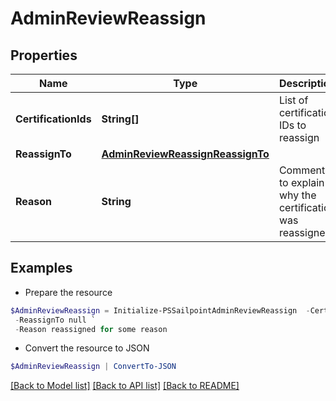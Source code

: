 # AdminReviewReassign
## Properties

Name | Type | Description | Notes
------------ | ------------- | ------------- | -------------
**CertificationIds** | **String[]** | List of certification IDs to reassign | [optional] 
**ReassignTo** | [**AdminReviewReassignReassignTo**](AdminReviewReassignReassignTo.md) |  | [optional] 
**Reason** | **String** | Comment to explain why the certification was reassigned | [optional] 

## Examples

- Prepare the resource
```powershell
$AdminReviewReassign = Initialize-PSSailpointAdminReviewReassign  -CertificationIds [af3859464779471211bb8424a563abc1, af3859464779471211bb8424a563abc2, af3859464779471211bb8424a563abc3] `
 -ReassignTo null `
 -Reason reassigned for some reason
```

- Convert the resource to JSON
```powershell
$AdminReviewReassign | ConvertTo-JSON
```

[[Back to Model list]](../README.md#documentation-for-models) [[Back to API list]](../README.md#documentation-for-api-endpoints) [[Back to README]](../README.md)

